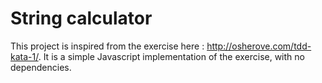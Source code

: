 # String calculator

This project is inspired from the exercise here :
http://osherove.com/tdd-kata-1/. It is a simple Javascript implementation of
the exercise, with no dependencies.
